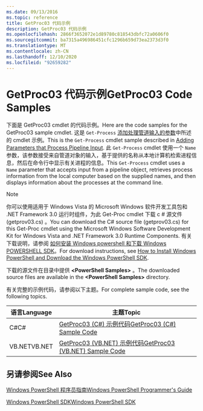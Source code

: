 ```yaml
---
ms.date: 09/13/2016
ms.topic: reference
title: GetProc03 代码示例
description: GetProc03 代码示例
ms.openlocfilehash: 2866f3652072e1d89780c818543dbfc72a0606f0
ms.sourcegitcommit: ba7315a496986451cfc1296b659d73ea2373d3f0
ms.translationtype: MT
ms.contentlocale: zh-CN
ms.lasthandoff: 12/10/2020
ms.locfileid: "92659282"
---
```

# <a name="getproc03-code-samples"></a><span data-ttu-id="0e9a5-103">GetProc03 代码示例</span><span class="sxs-lookup"><span data-stu-id="0e9a5-103">GetProc03 Code Samples</span></span>

<span data-ttu-id="0e9a5-104">下面是 GetProc03 cmdlet 的代码示例。</span><span class="sxs-lookup"><span data-stu-id="0e9a5-104">Here are the code samples for the GetProc03 sample cmdlet.</span></span> <span data-ttu-id="0e9a5-105">这是 `Get-Process` [添加处理管道输入的参数](../cmdlet/adding-parameters-that-process-pipeline-input.md)中所述的 cmdlet 示例。</span><span class="sxs-lookup"><span data-stu-id="0e9a5-105">This is the `Get-Process` cmdlet sample described in [Adding Parameters that Process Pipeline Input](../cmdlet/adding-parameters-that-process-pipeline-input.md).</span></span> <span data-ttu-id="0e9a5-106">此 `Get-Process` cmdlet 使用一个 `Name` 参数，该参数接受来自管道对象的输入，基于提供的名称从本地计算机检索进程信息，然后在命令行中显示有关进程的信息。</span><span class="sxs-lookup"><span data-stu-id="0e9a5-106">This `Get-Process` cmdlet uses a `Name` parameter that accepts input from a pipeline object, retrieves process information from the local computer based on the supplied names, and then displays information about the processes at the command line.</span></span>

> [!NOTE]
> <span data-ttu-id="0e9a5-107">你可以使用适用于 Windows Vista 的 Microsoft Windows 软件开发工具包和 .NET Framework 3.0 运行时组件，为此 Get-Proc cmdlet 下载 c # 源文件 (getprov03.cs) 。</span><span class="sxs-lookup"><span data-stu-id="0e9a5-107">You can download the C# source file (getprov03.cs) for this Get-Proc cmdlet using the Microsoft Windows Software Development Kit for Windows Vista and .NET Framework 3.0 Runtime Components.</span></span> <span data-ttu-id="0e9a5-108">有关下载说明，请参阅 [如何安装 Windows powershell 和下载 Windows POWERSHELL SDK](/powershell/scripting/developer/installing-the-windows-powershell-sdk)。</span><span class="sxs-lookup"><span data-stu-id="0e9a5-108">For download instructions, see [How to Install Windows PowerShell and Download the Windows PowerShell SDK](/powershell/scripting/developer/installing-the-windows-powershell-sdk).</span></span>
>
> <span data-ttu-id="0e9a5-109">下载的源文件在目录中提供 **\<PowerShell Samples>** 。</span><span class="sxs-lookup"><span data-stu-id="0e9a5-109">The downloaded source files are available in the **\<PowerShell Samples>** directory.</span></span>

<span data-ttu-id="0e9a5-110">有关完整的示例代码，请参阅以下主题。</span><span class="sxs-lookup"><span data-stu-id="0e9a5-110">For complete sample code, see the following topics.</span></span>

|<span data-ttu-id="0e9a5-111">语言</span><span class="sxs-lookup"><span data-stu-id="0e9a5-111">Language</span></span>|<span data-ttu-id="0e9a5-112">主题</span><span class="sxs-lookup"><span data-stu-id="0e9a5-112">Topic</span></span>|
|--------------|-----------|
|<span data-ttu-id="0e9a5-113">C#</span><span class="sxs-lookup"><span data-stu-id="0e9a5-113">C#</span></span>|[<span data-ttu-id="0e9a5-114">GetProc03 (C#) 示例代码</span><span class="sxs-lookup"><span data-stu-id="0e9a5-114">GetProc03 (C#) Sample Code</span></span>](./getproc03-csharp-sample-code.md)|
|<span data-ttu-id="0e9a5-115">VB.NET</span><span class="sxs-lookup"><span data-stu-id="0e9a5-115">VB.NET</span></span>|[<span data-ttu-id="0e9a5-116">GetProc03 (VB.NET) 示例代码</span><span class="sxs-lookup"><span data-stu-id="0e9a5-116">GetProc03 (VB.NET) Sample Code</span></span>](./getproc03-vb-net-sample-code.md)|

## <a name="see-also"></a><span data-ttu-id="0e9a5-117">另请参阅</span><span class="sxs-lookup"><span data-stu-id="0e9a5-117">See Also</span></span>

[<span data-ttu-id="0e9a5-118">Windows PowerShell 程序员指南</span><span class="sxs-lookup"><span data-stu-id="0e9a5-118">Windows PowerShell Programmer's Guide</span></span>](./windows-powershell-programmer-s-guide.md)

[<span data-ttu-id="0e9a5-119">Windows PowerShell SDK</span><span class="sxs-lookup"><span data-stu-id="0e9a5-119">Windows PowerShell SDK</span></span>](../windows-powershell-reference.md)

